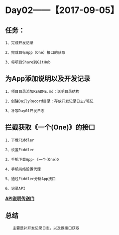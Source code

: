 # Day02——【2017-09-05】
## 任务：
    1、完成开发记录

    2、完成目标App（One）接口的获取

    3、将项目Share到GitHub
## 为App添加说明以及开发记录
    1、项目目录添加README.md：说明目录结构

    2、创建DailyRecord目录：存放开发记录日志/笔记

    3、补写Day01开发日志
## 拦截获取《一个(One)》的接口
    1、下载Fiddler

    2、设置Fiddler

    3、手机下载App-《一个(One)》

    4、手机网络设置代理

    5、通过Fiddler分析App接口

    6、记录API

**[API说明传送门](../app/api/README.md)**
## 总结
    　　主要是补开发记录日志，以及做接口获取
